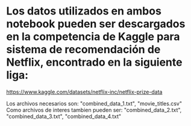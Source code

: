 # Los datos utilizados en ambos notebook pueden ser descargados en la competencia de Kaggle para sistema de recomendación de Netflix, encontrado en la siguiente liga:

https://www.kaggle.com/datasets/netflix-inc/netflix-prize-data

Los archivos necesarios son: "combined_data_1.txt", "movie_titles.csv"
Como archivos de interes tambien pueden ser: "combined_data_2.txt", "combined_data_3.txt", "combined_data_4.txt"
